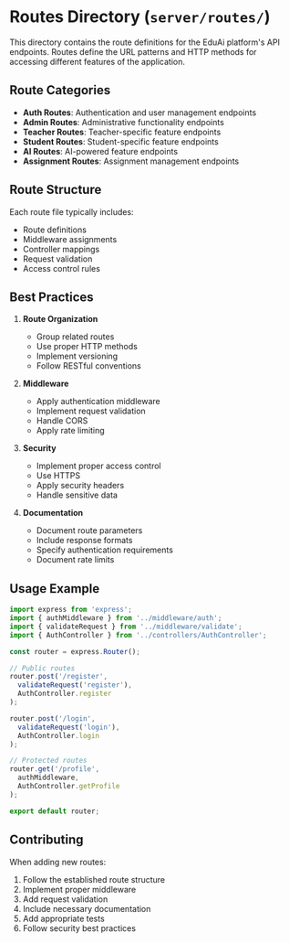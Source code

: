 # Routes Directory (`server/routes/`)

This directory contains the route definitions for the EduAi platform's API endpoints. Routes define the URL patterns and HTTP methods for accessing different features of the application.

## Route Categories

- **Auth Routes**: Authentication and user management endpoints
- **Admin Routes**: Administrative functionality endpoints
- **Teacher Routes**: Teacher-specific feature endpoints
- **Student Routes**: Student-specific feature endpoints
- **AI Routes**: AI-powered feature endpoints
- **Assignment Routes**: Assignment management endpoints

## Route Structure

Each route file typically includes:
- Route definitions
- Middleware assignments
- Controller mappings
- Request validation
- Access control rules

## Best Practices

1. **Route Organization**
   - Group related routes
   - Use proper HTTP methods
   - Implement versioning
   - Follow RESTful conventions

2. **Middleware**
   - Apply authentication middleware
   - Implement request validation
   - Handle CORS
   - Apply rate limiting

3. **Security**
   - Implement proper access control
   - Use HTTPS
   - Apply security headers
   - Handle sensitive data

4. **Documentation**
   - Document route parameters
   - Include response formats
   - Specify authentication requirements
   - Document rate limits

## Usage Example

```javascript
import express from 'express';
import { authMiddleware } from '../middleware/auth';
import { validateRequest } from '../middleware/validate';
import { AuthController } from '../controllers/AuthController';

const router = express.Router();

// Public routes
router.post('/register', 
  validateRequest('register'),
  AuthController.register
);

router.post('/login',
  validateRequest('login'),
  AuthController.login
);

// Protected routes
router.get('/profile',
  authMiddleware,
  AuthController.getProfile
);

export default router;
```

## Contributing

When adding new routes:
1. Follow the established route structure
2. Implement proper middleware
3. Add request validation
4. Include necessary documentation
5. Add appropriate tests
6. Follow security best practices 